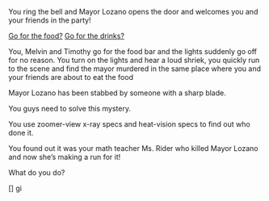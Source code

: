 You ring the bell and Mayor Lozano opens the door and welcomes you and your friends in the party!

[Go for the food?]()
[Go for the drinks?]()

You, Melvin and Timothy go for the food bar and the lights suddenly go off for no reason. You turn on the lights and hear a loud shriek, you quickly run to the scene and find the mayor murdered in the same place where you and your friends are about to eat the food

Mayor Lozano has been stabbed by someone with a sharp blade.

You guys need to solve this mystery.

You use zoomer-view x-ray specs and heat-vision specs to find out who done it.

You found out it was your math teacher Ms. Rider who killed Mayor Lozano and now she’s making a run for it!

What do you do?

[]
gi
